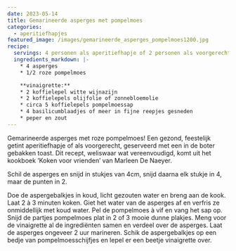 ```yaml
---
date: 2023-05-14
title: Gemarineerde asperges met pompelmoes
categories:
  - aperitiefhapjes
featured_image: /images/gemarineerde_asperges_pompelmoes1200.jpg
recipe:
  servings: 4 personen als aperitiefhapje of 2 personen als voorgerecht
  ingredients_markdown: |-
    * 4 asperges    * 1/2 roze pompelmoes

    **vinaigrette:**
    * 2 koffielepel witte wijnazijn
    * 2 koffielepels olijfolie of zonnebloemolie
    * circa 5 koffielepels pompelmoessap
    * 4 basilicumblaadjes of meer in fijne reepjes gesneden
    * peper en zout
---
```

Gemarineerde asperges met roze pompelmoes!
Een gezond, feestelijk getint aperitiefhapje of als voorgerecht, geserveerd met een in de boter gebakken toast.
Dit recept, weliswaar wat vereenvoudigd, komt uit het kookboek ’Koken voor vrienden’ van Marleen De Naeyer.  

<!--more-->

Schil de asperges en snijd in stukjes van 4cm, snijd daarna elk stukje in 4, maar de punten in 2.

Doe de aspergebalkjes in koud, licht gezouten water en breng aan de kook.
Laat 2 à 3 minuten koken. Giet het water van de asperges af en verfris ze onmiddellijk met koud water.
Pel de pompelmoes à vif en vang het sap op.
Snijd de partjes pompelmoes plat in 2 of 3 mooie dunne plakjes.
Meng voor de vinaigrette al de ingrediënten samen en verdeel over de asperges.
Laat de asperges ongeveer 2 uur marineren.
Schik de aspergebalkjes op een bedje van pompelmoesschijfjes en lepel er een beetje vinaigrette over.


